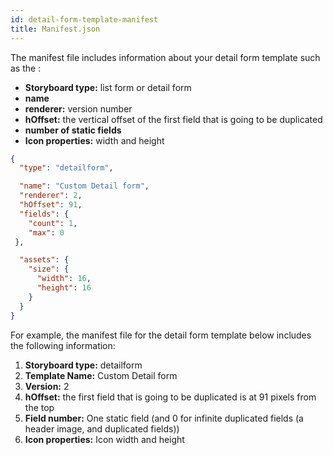```yaml
---
id: detail-form-template-manifest
title: Manifest.json
---
```


The manifest file includes information about your detail form template such as the :

* **Storyboard type:** list form or detail form
* **name**
* **renderer:** version number
* **hOffset:** the vertical offset of the first field that is going to be duplicated
* **number of static fields** 
* **Icon properties:** width and height


```json
{
  "type": "detailform",

  "name": "Custom Detail form",
  "renderer": 2,  
  "hOffset": 91, 
  "fields": {
    "count": 1, 
    "max": 0
 },

  "assets": {
    "size": {
      "width": 16,
      "height": 16
    }
  }
}

```

For example, the manifest file for the detail form template below includes the following information:

1. **Storyboard type:** detailform
2. **Template Name:** Custom Detail form
3. **Version:** 2
4. **hOffset:** the first field that is going to be duplicated is at 91 pixels from the top 
5. **Field number:** One static field (and 0 for infinite duplicated fields (a header image, and duplicated fields))
6. **Icon properties:** Icon width and height
